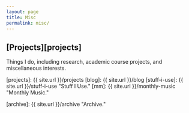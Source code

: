 ```yaml
---
layout: page
title: Misc
permalink: misc/
---
```


## [Projects][projects]
Things I do, including research, academic course projects, and miscellaneous interests.


<!-- ## [Blog][blog]
Things I think about, read, and write.

## [Stuff I Use][stuff-i-use]
Inspired by projects like [The Setup][the-setup], here is the stuff I use.

## [Monthly Music][mm]
I've been sharing music with friends for as long as I can remember, so I started making monthly public playlists for anyone who wants to tune in.
Each playlist features ten tracks and with an accompanying Spotify playlist.
For fans of indie rock, electronic music, and related genres.

## [Photos][photos]
I'm no professional photographer, but sometimes I take pictures.
I shoot with a [Nikon D80][d80], but I always have an iPhone at my side.
You can also find me on [Instagram][insta].

## [Archive][archive]
The one-stop shop, including all posts from the Blog, Monthly Music, and Projects. -->


[projects]: {{ site.url }}/projects
[blog]: {{ site.url }}/blog
[stuff-i-use]: {{ site.url }}/stuff-i-use "Stuff I Use."
[mm]: {{ site.url }}/monthly-music "Monthly Music."
<!-- [photos]: {{ site.url }}/photos "Photos." -->
[archive]: {{ site.url }}/archive "Archive."

[d80]: http://www.nikonusa.com/en/Nikon-Products/Product-Archive/dslr-cameras/D80.html "Nikon D80."
[insta]: https://instagram.com/fredhohman/ "My Instagram Account."
[the-setup]: https://usesthis.com "The Setup."